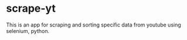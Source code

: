 # scrape-yt
This is an app for scraping and sorting specific data from youtube using selenium, python.

